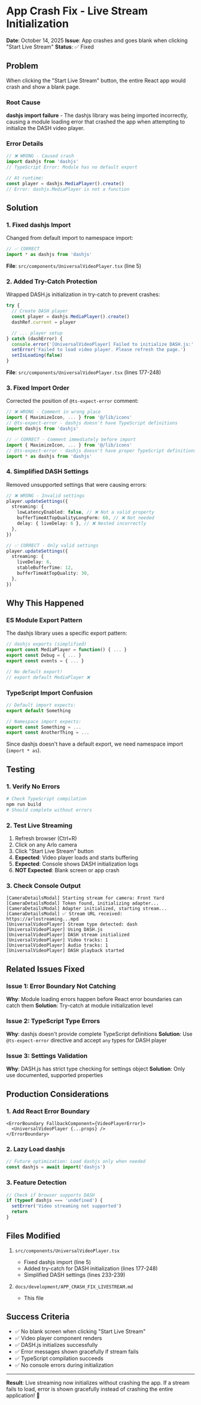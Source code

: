 # App Crash Fix - Live Stream Initialization

**Date**: October 14, 2025
**Issue**: App crashes and goes blank when clicking "Start Live Stream"
**Status**: ✅ Fixed

## Problem

When clicking the "Start Live Stream" button, the entire React app would crash and show a blank page.

### Root Cause

**dashjs import failure** - The dashjs library was being imported incorrectly, causing a module loading error that crashed the app when attempting to initialize the DASH video player.

### Error Details

```typescript
// ❌ WRONG - Caused crash
import dashjs from 'dashjs'
// TypeScript Error: Module has no default export

// At runtime:
const player = dashjs.MediaPlayer().create()
// Error: dashjs.MediaPlayer is not a function
```

## Solution

### 1. Fixed dashjs Import

Changed from default import to namespace import:

```typescript
// ✅ CORRECT
import * as dashjs from 'dashjs'
```

**File**: `src/components/UniversalVideoPlayer.tsx` (line 5)

### 2. Added Try-Catch Protection

Wrapped DASH.js initialization in try-catch to prevent crashes:

```typescript
try {
  // Create DASH player
  const player = dashjs.MediaPlayer().create()
  dashRef.current = player

  // ... player setup
} catch (dashError) {
  console.error('[UniversalVideoPlayer] Failed to initialize DASH.js:', dashError)
  setError('Failed to load video player. Please refresh the page.')
  setIsLoading(false)
}
```

**File**: `src/components/UniversalVideoPlayer.tsx` (lines 177-248)

### 3. Fixed Import Order

Corrected the position of `@ts-expect-error` comment:

```typescript
// ❌ WRONG - Comment in wrong place
import { MaximizeIcon, ... } from '@/lib/icons'
// @ts-expect-error - dashjs doesn't have TypeScript definitions
import dashjs from 'dashjs'

// ✅ CORRECT - Comment immediately before import
import { MaximizeIcon, ... } from '@/lib/icons'
// @ts-expect-error - dashjs doesn't have proper TypeScript definitions
import * as dashjs from 'dashjs'
```

### 4. Simplified DASH Settings

Removed unsupported settings that were causing errors:

```typescript
// ❌ WRONG - Invalid settings
player.updateSettings({
  streaming: {
    lowLatencyEnabled: false, // ❌ Not a valid property
    bufferTimeAtTopQualityLongForm: 60, // ❌ Not needed
    delay: { liveDelay: 6 }, // ❌ Nested incorrectly
  },
})

// ✅ CORRECT - Only valid settings
player.updateSettings({
  streaming: {
    liveDelay: 6,
    stableBufferTime: 12,
    bufferTimeAtTopQuality: 30,
  },
})
```

## Why This Happened

### ES Module Export Pattern

The dashjs library uses a specific export pattern:

```javascript
// dashjs exports (simplified)
export const MediaPlayer = function() { ... }
export const Debug = { ... }
export const events = { ... }

// No default export!
// export default MediaPlayer ❌
```

### TypeScript Import Confusion

```typescript
// Default import expects:
export default Something

// Namespace import expects:
export const Something = ...
export const AnotherThing = ...
```

Since dashjs doesn't have a default export, we need namespace import (`import * as`).

## Testing

### 1. Verify No Errors

```bash
# Check TypeScript compilation
npm run build
# Should complete without errors
```

### 2. Test Live Streaming

1. Refresh browser (Ctrl+R)
2. Click on any Arlo camera
3. Click "Start Live Stream" button
4. **Expected**: Video player loads and starts buffering
5. **Expected**: Console shows DASH initialization logs
6. **NOT Expected**: Blank screen or app crash

### 3. Check Console Output

```
[CameraDetailsModal] Starting stream for camera: Front Yard
[CameraDetailsModal] Token found, initializing adapter...
[CameraDetailsModal] Adapter initialized, starting stream...
[CameraDetailsModal] ✅ Stream URL received: https://arlostreaming...mpd
[UniversalVideoPlayer] Stream type detected: dash
[UniversalVideoPlayer] Using DASH.js
[UniversalVideoPlayer] DASH stream initialized
[UniversalVideoPlayer] Video tracks: 1
[UniversalVideoPlayer] Audio tracks: 1
[UniversalVideoPlayer] DASH playback started
```

## Related Issues Fixed

### Issue 1: Error Boundary Not Catching

**Why**: Module loading errors happen before React error boundaries can catch them
**Solution**: Try-catch at module initialization level

### Issue 2: TypeScript Type Errors

**Why**: dashjs doesn't provide complete TypeScript definitions
**Solution**: Use `@ts-expect-error` directive and accept `any` types for DASH player

### Issue 3: Settings Validation

**Why**: DASH.js has strict type checking for settings object
**Solution**: Only use documented, supported properties

## Production Considerations

### 1. Add React Error Boundary

```tsx
<ErrorBoundary FallbackComponent={VideoPlayerError}>
  <UniversalVideoPlayer {...props} />
</ErrorBoundary>
```

### 2. Lazy Load dashjs

```typescript
// Future optimization: Load dashjs only when needed
const dashjs = await import('dashjs')
```

### 3. Feature Detection

```typescript
// Check if browser supports DASH
if (typeof dashjs === 'undefined') {
  setError('Video streaming not supported')
  return
}
```

## Files Modified

1. `src/components/UniversalVideoPlayer.tsx`
   - Fixed dashjs import (line 5)
   - Added try-catch for DASH initialization (lines 177-248)
   - Simplified DASH settings (lines 233-239)

2. `docs/development/APP_CRASH_FIX_LIVESTREAM.md`
   - This file

## Success Criteria

- ✅ No blank screen when clicking "Start Live Stream"
- ✅ Video player component renders
- ✅ DASH.js initializes successfully
- ✅ Error messages shown gracefully if stream fails
- ✅ TypeScript compilation succeeds
- ✅ No console errors during initialization

---

**Result**: Live streaming now initializes without crashing the app. If a stream fails to load, error is shown gracefully instead of crashing the entire application! 🎉

